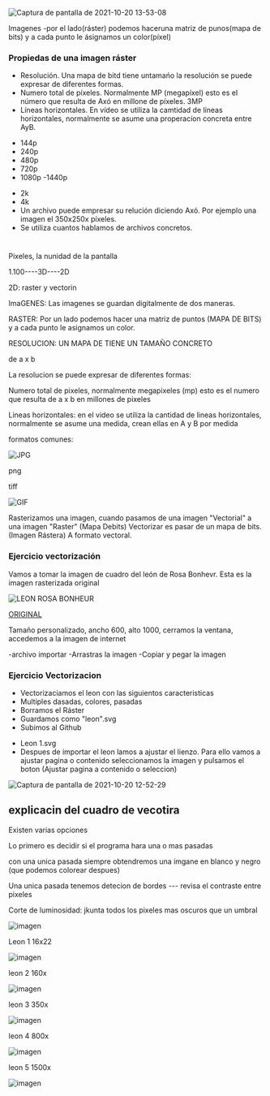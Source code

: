 

![Captura de pantalla de 2021-10-20 13-53-08](https://user-images.githubusercontent.com/90753279/138089405-300f224d-e4bb-4c1d-99a3-68a171cb908b.png)




Imagenes
 -por el lado(ráster) podemos haceruna matriz de punos(mapa de bits) y a cada punto le ásignamos un color(píxel)
 

### Propiedas de una imagen ráster
* Resolución. Una mapa de bitd tiene untamańo la resolución se puede expresar de diferentes formas.
*  Numero total de píxeles. Normalmente MP (megapíxel) esto es el número que resulta de Axó en millone de píxeles.   3MP
*  Líneas horizontales. En vídeo se utiliza la camtidad de líneas horizontales, normalmente se asume una properacíon concreta entre AyB.
-  144p
-  240p
-  480p
-  720p
-  1080p
-1440p
*  2k
*  4k
*  Un archivo puede empresar su relución diciendo Axó. Por ejemplo una imagen el 350x250x píxeles.
*  Se utiliza cuantos hablamos de archivos concretos.

# 
Pixeles, la nunidad de la pantalla

1.100----3D----2D

2D: raster y vectorin

ImaGENES: Las imagenes se guardan digitalmente de dos maneras. 

RASTER: Por un lado podemos hacer una matriz de puntos (MAPA DE BITS) y a cada punto le asignamos un color.


RESOLUCION: UN MAPA DE TIENE UN TAMAÑO CONCRETO

de a x b

La resolucion se puede expresar de diferentes formas: 

Numero total de pixeles, normalmente megapixeles (mp) esto es el numero que resulta de a x b en millones de pixeles

Lineas horizontales: en el video se utiliza la cantidad de lineas horizontales, normalmente se asume una medida, crean ellas en A y B por medida

formatos comunes:

![JPG](https://www.cleverfiles.com/howto/wp-content/uploads/2018/03/minion.jpg)

png

tiff

![GIF](https://i2.wp.com/hipertextual.com/wp-content/uploads/2016/10/giphy.gif?w=400&ssl=1)

 Rasterizamos una imagen, cuando pasamos de una imagen "Vectorial" a una imagen "Raster" (Mapa Debits)
 Vectorizar es pasar de un mapa de bits.(Imagen Rástera) A formato vectoral.

### Ejercicio vectorización

Vamos a tomar la imagen de cuadro del león de Rosa Bonhevr.
Esta es la imagen rasterizada original 

![LEON ROSA BONHEUR](https://content3.cdnprado.net/imagenes/Documentos/imgsem/a6/a61b/a61b0f48-75f0-43fe-a995-63cc36158cbc/51b34837-980c-420b-8be3-76e896cce33b_268.jpg)

[ORIGINAL](https://imagenes.elpais.com/resizer/BZC1wtnQ7F9Fh9_KJdxKWADf-yA=/1960x0/arc-anglerfish-eu-central-1-prod-prisa.s3.amazonaws.com/public/XFGHWVUB6GGPQQBIV36UCJXVOY.jpg)

Tamaño personalizado, ancho 600, alto 1000, cerramos la ventana, accedemos a la imagen de internet

-archivo importar
-Arrastras la imagen
-Copiar y pegar la imagen


### Ejercicio Vectorizacion

* Vectorizaciamos el leon con las siguientos caracteristicas 
* Multiples dasadas, colores, pasadas
* Borramos el Ráster
* Guardamos como "leon".svg
* Subimos al Github
- Leon 1.svg
- Despues de importar el leon lamos a ajustar el lienzo. Para ello vamos a ajustar pagina o contenido seleccionamos la imagen y pulsamos el boton (Ajustar pagina a contenido o seleccion)



![Captura de pantalla de 2021-10-20 12-52-29](https://user-images.githubusercontent.com/90753262/138080136-03d115c5-7e08-42da-aab0-bd156e229fd7.png)



## explicacin del cuadro de vecotira

Existen varias opciones

Lo primero es decidir si el programa hara una o mas pasadas

con una unica pasada siempre obtendremos una imgane en blanco y negro (que podemos colorear despues)

Una unica pasada tenemos detecion de bordes --- revisa el contraste entre pixeles

Corte de luminosidad: jkunta todos los pixeles mas oscuros que un umbral

![imagen](https://user-images.githubusercontent.com/90753194/139021990-3cf2bd21-8c8a-47a3-a7f1-3f1417c9dc38.png)

Leon 1 16x22

![imagen](https://user-images.githubusercontent.com/90753194/139022325-4cd168bf-2662-41a4-a6be-27ba54881c94.png)


leon 2 160x

![imagen](https://user-images.githubusercontent.com/90753194/139022338-4dc849dc-476f-43dc-87b6-910ff297b749.png)



leon 3 350x

![imagen](https://user-images.githubusercontent.com/90753194/139022345-64a85883-99a9-4ae6-8c1a-c719885cef06.png)


leon 4 800x

![imagen](https://user-images.githubusercontent.com/90753194/139022361-050a30dc-eb02-4b70-9011-164b72228035.png)


leon 5 1500x

![imagen](https://user-images.githubusercontent.com/90753194/139022391-3cdf2693-60bf-4c50-855f-e37eab4d5874.png)
